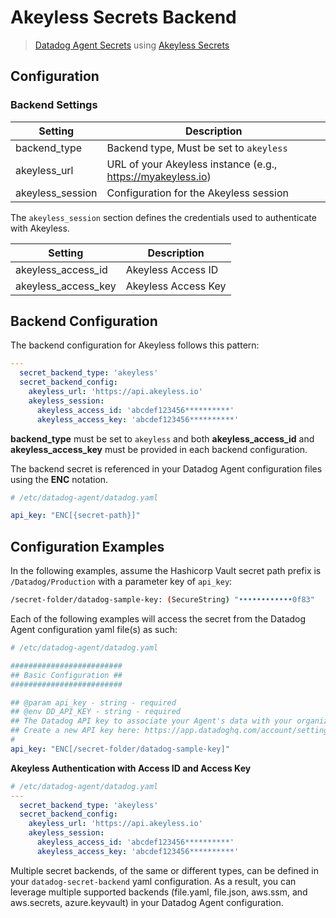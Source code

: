 # Akeyless Secrets Backend

> [Datadog Agent Secrets](https://docs.datadoghq.com/agent/guide/secrets-management/?tab=linux) using [Akeyless Secrets](https://docs.akeyless.io/docs/static-secrets)

## Configuration

### Backend Settings

| Setting | Description                                  |
| --- |----------------------------------------------|
| backend_type | Backend type, Must be set to `akeyless`             |
| akeyless_url | URL of your Akeyless instance (e.g., https://myakeyless.io) |
|akeyless_session | 	Configuration for the Akeyless session                     |

The `akeyless_session` section defines the credentials used to authenticate with Akeyless.

| Setting | Description |
| --- | --- |
| akeyless_access_id | Akeyless Access ID |
| akeyless_access_key | Akeyless Access Key |

## Backend Configuration

The backend configuration for Akeyless follows this pattern:

```yaml
---
  secret_backend_type: 'akeyless'
  secret_backend_config:
    akeyless_url: 'https://api.akeyless.io'
    akeyless_session:
      akeyless_access_id: 'abcdef123456**********'
      akeyless_access_key: 'abcdef123456**********'
```

**backend_type** must be set to `akeyless` and both **akeyless_access_id** and **akeyless_access_key** must be provided in each backend configuration.

The backend secret is referenced in your Datadog Agent configuration files using the **ENC** notation.

```yaml
# /etc/datadog-agent/datadog.yaml

api_key: "ENC[{secret-path}]"

```

## Configuration Examples

In the following examples, assume the Hashicorp Vault secret path prefix is `/Datadog/Production` with a parameter key of `api_key`:

```sh
/secret-folder/datadog-sample-key: (SecureString) "••••••••••••0f83"
```

Each of the following examples will access the secret from the Datadog Agent configuration yaml file(s) as such:

```yaml
# /etc/datadog-agent/datadog.yaml

#########################
## Basic Configuration ##
#########################

## @param api_key - string - required
## @env DD_API_KEY - string - required
## The Datadog API key to associate your Agent's data with your organization.
## Create a new API key here: https://app.datadoghq.com/account/settings
#
api_key: "ENC[/secret-folder/datadog-sample-key]" 
```

**Akeyless Authentication with Access ID and Access Key**


```yaml
# /etc/datadog-agent/datadog.yaml
---
  secret_backend_type: 'akeyless'
  secret_backend_config:
    akeyless_url: 'https://api.akeyless.io'
    akeyless_session:
      akeyless_access_id: 'abcdef123456**********'
      akeyless_access_key: 'abcdef123456**********'
```

Multiple secret backends, of the same or different types, can be defined in your `datadog-secret-backend` yaml configuration. As a result, you can leverage multiple supported backends (file.yaml, file.json, aws.ssm, and aws.secrets, azure.keyvault) in your Datadog Agent configuration.
